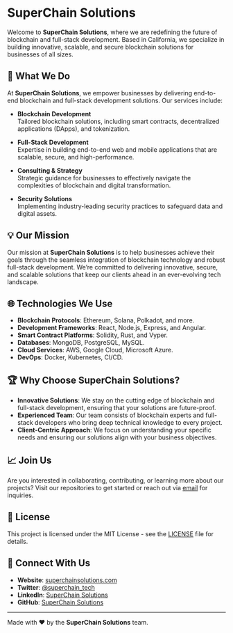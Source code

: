 # SuperChain Solutions

Welcome to **SuperChain Solutions**, where we are redefining the future of blockchain and full-stack development. Based in California, we specialize in building innovative, scalable, and secure blockchain solutions for businesses of all sizes.

## 🚀 What We Do

At **SuperChain Solutions**, we empower businesses by delivering end-to-end blockchain and full-stack development solutions. Our services include:

- **Blockchain Development**  
  Tailored blockchain solutions, including smart contracts, decentralized applications (DApps), and tokenization.
  
- **Full-Stack Development**  
  Expertise in building end-to-end web and mobile applications that are scalable, secure, and high-performance.
  
- **Consulting & Strategy**  
  Strategic guidance for businesses to effectively navigate the complexities of blockchain and digital transformation.

- **Security Solutions**  
  Implementing industry-leading security practices to safeguard data and digital assets.

## 💡 Our Mission

Our mission at **SuperChain Solutions** is to help businesses achieve their goals through the seamless integration of blockchain technology and robust full-stack development. We’re committed to delivering innovative, secure, and scalable solutions that keep our clients ahead in an ever-evolving tech landscape.

## 🌐 Technologies We Use

- **Blockchain Protocols**: Ethereum, Solana, Polkadot, and more.
- **Development Frameworks**: React, Node.js, Express, and Angular.
- **Smart Contract Platforms**: Solidity, Rust, and Vyper.
- **Databases**: MongoDB, PostgreSQL, MySQL.
- **Cloud Services**: AWS, Google Cloud, Microsoft Azure.
- **DevOps**: Docker, Kubernetes, CI/CD.

## 🏆 Why Choose SuperChain Solutions?

- **Innovative Solutions**: We stay on the cutting edge of blockchain and full-stack development, ensuring that your solutions are future-proof.
- **Experienced Team**: Our team consists of blockchain experts and full-stack developers who bring deep technical knowledge to every project.
- **Client-Centric Approach**: We focus on understanding your specific needs and ensuring our solutions align with your business objectives.

## 📈 Join Us

Are you interested in collaborating, contributing, or learning more about our projects? Visit our repositories to get started or reach out via [email](mailto:contact@superchainsolutions.com) for inquiries.

## 📜 License

This project is licensed under the MIT License - see the [LICENSE](LICENSE) file for details.

## 🤝 Connect With Us

- **Website**: [superchainsolutions.com](http://superchainsolutions.com)
- **Twitter**: [@superchain_tech](https://twitter.com/superchain_tech)
- **LinkedIn**: [SuperChain Solutions](https://www.linkedin.com/company/superchainsolutions)
- **GitHub**: [SuperChain Solutions](https://github.com/superchainsolutions)

---

Made with ❤️ by the **SuperChain Solutions** team.
